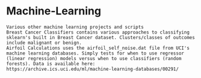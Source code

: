 # Machine-Learning
	Various other machine learning projects and scripts
	Breast Cancer Classifiers contains various approaches to classifying sklearn's built in Breast Cancer dataset. Clusters/classes of outcomes include malignant or benign.
	Airfoil Calculations uses the airfoil_self_noise.dat file from UCI's machine learning databases. Simply tests for when to use regressor (linear regression) models versus when to use classifiers (random forests). Data is available here: https://archive.ics.uci.edu/ml/machine-learning-databases/00291/
